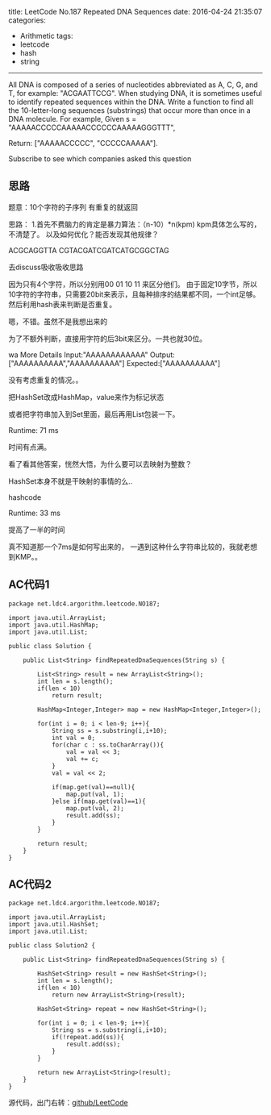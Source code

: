 title: LeetCode No.187 Repeated DNA Sequences
date: 2016-04-24 21:35:07
categories:
- Arithmetic
tags:
- leetcode
- hash
- string
---

All DNA is composed of a series of nucleotides abbreviated as A, C, G, and T, for example: "ACGAATTCCG". When studying DNA, it is sometimes useful to identify repeated sequences within the DNA.
Write a function to find all the 10-letter-long sequences (substrings) that occur more than once in a DNA molecule.
For example,
Given s = "AAAAACCCCCAAAAACCCCCCAAAAAGGGTTT",

Return:
["AAAAACCCCC", "CCCCCAAAAA"].


Subscribe to see which companies asked this question

<!--more-->

## 思路
题意：10个字符的子序列 有重复的就返回

思路：
1.首先不费脑力的肯定是暴力算法：（n-10）*n(kpm)
kpm具体怎么写的，不清楚了。
以及如何优化？能否发现其他规律？

ACGCAGGTTA CGTACGATCGATCATGCGGCTAG

去discuss吸收吸收思路

因为只有4个字符，所以分别用00 01 10 11 来区分他们。
由于固定10字节，所以10字符的字符串，只需要20bit来表示，且每种排序的结果都不同，一个int足够。
然后利用hash表来判断是否重复。


嗯，不错。虽然不是我想出来的

为了不额外判断，直接用字符的后3bit来区分。一共也就30位。


wa
More Details 
Input:"AAAAAAAAAAAA"
Output:["AAAAAAAAAA","AAAAAAAAAA"]
Expected:["AAAAAAAAAA"]


没有考虑重复的情况。。

把HashSet改成HashMap，value来作为标记状态

或者把字符串加入到Set里面，最后再用List包装一下。


Runtime: 71 ms

时间有点满。

看了看其他答案，恍然大悟，为什么要可以去映射为整数？

HashSet本身不就是干映射的事情的么..

hashcode

Runtime: 33 ms

提高了一半的时间


真不知道那一个7ms是如何写出来的，
一遇到这种什么字符串比较的，我就老想到KMP。。


## AC代码1
```
package net.ldc4.argorithm.leetcode.NO187;

import java.util.ArrayList;
import java.util.HashMap;
import java.util.List;

public class Solution {
	
    public List<String> findRepeatedDnaSequences(String s) {
    	
    	List<String> result = new ArrayList<String>();
        int len = s.length();
    	if(len < 10)
    		return result;
    	
    	HashMap<Integer,Integer> map = new HashMap<Integer,Integer>();
          
    	for(int i = 0; i < len-9; i++){
        	String ss = s.substring(i,i+10);
        	int val = 0;
        	for(char c : ss.toCharArray()){
        		val = val << 3;
        		val += c;
        	}
        	val = val << 2;
        	
        	if(map.get(val)==null){
        		map.put(val, 1);
        	}else if(map.get(val)==1){
        		map.put(val, 2);
        		result.add(ss);
        	}
        }
    	
    	return result;
    }
}
```
## AC代码2
```
package net.ldc4.argorithm.leetcode.NO187;

import java.util.ArrayList;
import java.util.HashSet;
import java.util.List;

public class Solution2 {

    public List<String> findRepeatedDnaSequences(String s) {
    	
    	HashSet<String> result = new HashSet<String>();
        int len = s.length();
    	if(len < 10)
    		return new ArrayList<String>(result);
    	
    	HashSet<String> repeat = new HashSet<String>();
          
    	for(int i = 0; i < len-9; i++){
        	String ss = s.substring(i,i+10);
        	if(!repeat.add(ss)){
        		result.add(ss);
        	}
        }
    	
    	return new ArrayList<String>(result);
    }
}
```

源代码，出门右转：[github/LeetCode](https://github.com/ldc4/LeetCode)